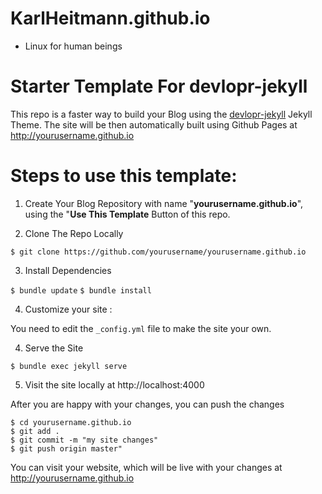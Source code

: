 # KarlHeitmann.github.io

- Linux for human beings
# Starter Template For devlopr-jekyll

This repo is a faster way to build your Blog using the [devlopr-jekyll](https://devlopr.netlify.com) Jekyll Theme. The site will be then automatically built using Github Pages at http://yourusername.github.io

# Steps to use this template: 

1. Create Your Blog Repository with name "**yourusername.github.io**", using the "**Use This Template** Button of this repo.

2. Clone The Repo Locally 

`$ git clone https://github.com/yourusername/yourusername.github.io`

3. Install Dependencies

`$ bundle update`
`$ bundle install`

4. Customize your site :

You need to edit the `_config.yml` file to make the site your own.  

4. Serve the Site 

`$ bundle exec jekyll serve`

5. Visit the site locally at http://localhost:4000

After you are happy with your changes, you can push the changes

```
$ cd yourusername.github.io
$ git add .
$ git commit -m "my site changes"
$ git push origin master"
```
You can visit your website, which will be live with your changes at http://yourusername.github.io



